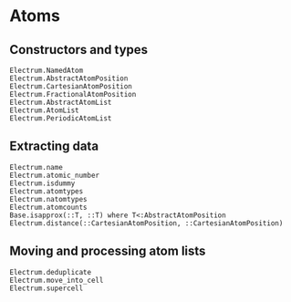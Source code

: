 # Atoms

## Constructors and types
```@docs
Electrum.NamedAtom
Electrum.AbstractAtomPosition
Electrum.CartesianAtomPosition
Electrum.FractionalAtomPosition
Electrum.AbstractAtomList
Electrum.AtomList
Electrum.PeriodicAtomList
```

## Extracting data
```@docs
Electrum.name
Electrum.atomic_number
Electrum.isdummy
Electrum.atomtypes
Electrum.natomtypes
Electrum.atomcounts
Base.isapprox(::T, ::T) where T<:AbstractAtomPosition
Electrum.distance(::CartesianAtomPosition, ::CartesianAtomPosition)
```

## Moving and processing atom lists
```@docs
Electrum.deduplicate
Electrum.move_into_cell
Electrum.supercell
```

